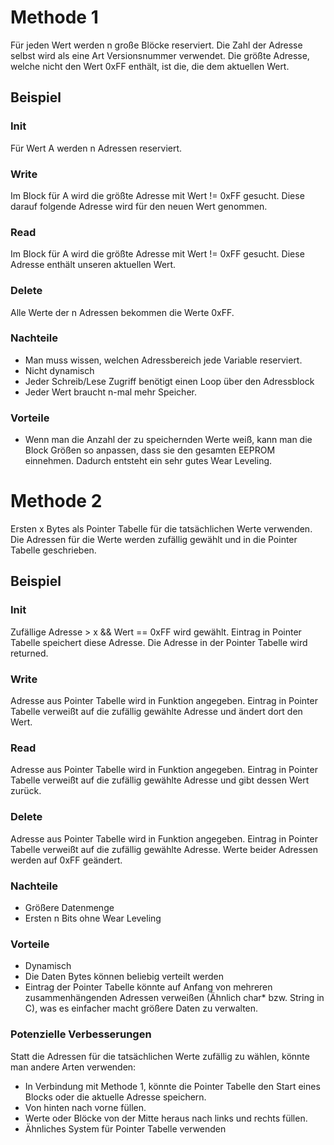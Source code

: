 # Methode 1

Für jeden Wert werden n große Blöcke reserviert. Die Zahl der Adresse selbst wird als eine Art Versionsnummer verwendet.
Die größte Adresse, welche nicht den Wert 0xFF enthält, ist die, die dem aktuellen Wert.

## Beispiel

### Init
Für Wert A werden n Adressen reserviert.

### Write
Im Block für A wird die größte Adresse mit Wert != 0xFF gesucht. Diese darauf folgende Adresse wird für den neuen Wert genommen.

### Read
Im Block für A wird die größte Adresse mit Wert != 0xFF gesucht. Diese Adresse enthält unseren aktuellen Wert.

### Delete
Alle Werte der n Adressen bekommen die Werte 0xFF.

### Nachteile
- Man muss wissen, welchen Adressbereich jede Variable reserviert.
- Nicht dynamisch
- Jeder Schreib/Lese Zugriff benötigt einen Loop über den Adressblock
- Jeder Wert braucht n-mal mehr Speicher.

### Vorteile
- Wenn man die Anzahl der zu speichernden Werte weiß, kann man die Block Größen so anpassen, dass sie den gesamten EEPROM einnehmen.
Dadurch entsteht ein sehr gutes Wear Leveling.


# Methode 2

Ersten x Bytes als Pointer Tabelle für die tatsächlichen Werte verwenden.
Die Adressen für die Werte werden zufällig gewählt und in die Pointer Tabelle geschrieben.

## Beispiel

### Init
Zufällige Adresse > x && Wert == 0xFF wird gewählt. Eintrag in Pointer Tabelle speichert diese Adresse. Die Adresse in der Pointer Tabelle wird returned.

### Write
Adresse aus Pointer Tabelle wird in Funktion angegeben. Eintrag in Pointer Tabelle verweißt auf die zufällig gewählte Adresse und ändert dort den Wert. 

### Read
Adresse aus Pointer Tabelle wird in Funktion angegeben. Eintrag in Pointer Tabelle verweißt auf die zufällig gewählte Adresse und gibt dessen Wert zurück. 

### Delete
Adresse aus Pointer Tabelle wird in Funktion angegeben. Eintrag in Pointer Tabelle verweißt auf die zufällig gewählte Adresse. Werte beider Adressen werden auf 0xFF geändert.

### Nachteile
- Größere Datenmenge
- Ersten n Bits ohne Wear Leveling
	
### Vorteile
- Dynamisch
- Die Daten Bytes können beliebig verteilt werden
- Eintrag der Pointer Tabelle könnte auf Anfang von mehreren zusammenhängenden Adressen verweißen (Ähnlich char* bzw. String in C), was es einfacher macht größere Daten zu verwalten.
	
### Potenzielle Verbesserungen

Statt die Adressen für die tatsächlichen Werte zufällig zu wählen, könnte man andere Arten verwenden:

- In Verbindung mit Methode 1, könnte die Pointer Tabelle den Start eines Blocks oder die aktuelle Adresse speichern.
- Von hinten nach vorne füllen.
- Werte oder Blöcke von der Mitte heraus nach links und rechts füllen.
- Ähnliches System für Pointer Tabelle verwenden
	

